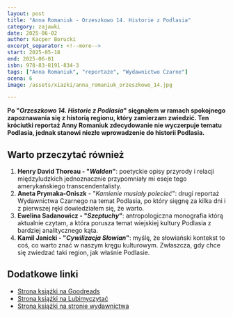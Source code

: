```yaml
---
layout: post
title: "Anna Romaniuk - Orzeszkowo 14. Historie z Podlasia"
category: zajawki
date: 2025-06-02
author: Kacper Borucki
excerpt_separator: <!--more-->
start: 2025-05-18
end: 2025-06-01
isbn: 978-83-8191-834-3
tags: ["Anna Romaniuk", "reportaże", "Wydawnictwo Czarne"]
ocena: 6
image: /assets/xiazki/anna_romaniuk_orzeszkowo_14.jpg

---
```


**Po "*Orzeszkowo 14. Historie z Podlasia*" sięgnąłem w ramach spokojnego zapoznawania się z historią regionu, który zamierzam zwiedzić. Ten króciutki reportaż Anny Romaniuk zdecydowanie nie wyczerpuje tematu Podlasia, jednak stanowi niezłe wprowadzenie do historii Podlasia.**

<!--more-->

## Warto przeczytać również

1. **Henry David Thoreau - "*Walden*"**: poetyckie opisy przyrody i relacji międzyludzkich jednoznacznie przypomniały mi eseje tego amerykańskiego transcendentalisty.
2. **Aneta Prymaka-Oniszk** - "*Kamienie musiały polecieć*": drugi reportaż Wydawnictwa Czarnego na temat Podlasia, po który sięgnę za kilka dni i z pierwszej ręki dowiedziałem się, że warto.
3. **Ewelina Sadanowicz - "*Szeptuchy*"**: antropologiczna monografia którą aktualnie czytam, a która porusza temat wiejskiej kultury Podlasia z bardziej analitycznego kąta.
4. **Kamil Janicki - "*Cywilizacja Słowian*"**: myślę, że słowiański kontekst to coś, co warto znać w naszym kręgu kulturowym. Zwłaszcza, gdy chce się zwiedzać taki region, jak właśnie Podlasie.

## Dodatkowe linki

- [Strona książki na Goodreads](https://www.goodreads.com/book/show/43509291-orzeszkowo-14-historie-z-podlasia)
- [Strona książki na Lubimyczytać](https://lubimyczytac.pl/ksiazka/5097145/orzeszkowo-14-historie-z-podlasia)
- [Strona książki na stronie wydawnictwa](https://czarne.com.pl/katalog/ksiazki/orzeszkowo-14)
